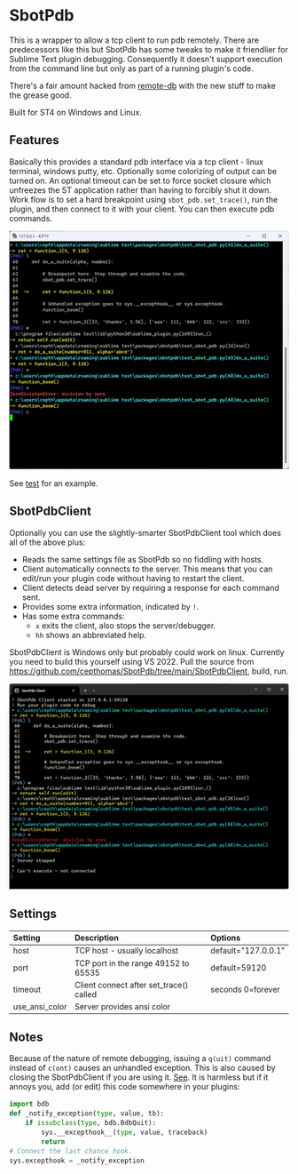 # SbotPdb

This is a wrapper to allow a tcp client to run pdb remotely.
There are predecessors like this but SbotPdb has some tweaks to make it friendlier for
Sublime Text plugin debugging. Consequently it doesn't support execution from the command
line but only as part of a running plugin's code.

There's a fair amount hacked from [remote-db](https://github.com/ionelmc/python-remote-pdb)
with the new stuff to make the grease good.

Built for ST4 on Windows and Linux.

## Features

Basically this provides a standard pdb interface via a tcp client - linux terminal,
windows putty, etc. Optionally some colorizing of output can be turned on. An optional timeout
can be set to force socket closure which unfreezes the ST application rather than having to
forcibly shut it down. Work flow is to set a hard breakpoint using `sbot_pdb.set_trace()`,
run the plugin, and then connect to it with your client. You can then execute pdb commands.

![SbotPdb](cli1.png)

See [test](https://github.com/cepthomas/SbotPdb/blob/main/test_sbot_pdb.py) for an example.

## SbotPdbClient

Optionally you can use the slightly-smarter SbotPdbClient tool which does all of the above plus:
- Reads the same settings file as SbotPdb so no fiddling with hosts.
- Client automatically connects to the server. This means that you can edit/run your plugin code
  without having to restart the client.
- Client detects dead server by requiring a response for each command sent.
- Provides some extra information, indicated by `!`.
- Has some extra commands:
  - `x` exits the client, also stops the server/debugger.
  - `hh` shows an abbreviated help.

SbotPdbClient is Windows only but probably could work on linux.
Currently you need to build this yourself using VS 2022. Pull the source from
https://github.com/cepthomas/SbotPdb/tree/main/SbotPdbClient, build, run.


![SbotPdbClient](cli2.png)

## Settings

| Setting        | Description                              | Options                     |
| :--------      | :-------                                 | :------                     |
| host           | TCP host - usually localhost             | default="127.0.0.1"         |
| port           | TCP port in the range 49152 to 65535     | default=59120               |
| timeout        | Client connect after set_trace() called  | seconds 0=forever           |
| use_ansi_color | Server provides ansi color               |                             |

## Notes

Because of the nature of remote debugging, issuing a `q(uit)` command instead of `c(ont)` causes
an unhandled exception. This is also caused by closing the SbotPdbClient if you are using it.
[See](https://stackoverflow.com/a/34936583).
It is harmless but if it annoys you, add (or edit) this code somewhere in your plugins:

```python
import bdb
def _notify_exception(type, value, tb):
    if issubclass(type, bdb.BdbQuit):
        sys.__excepthook__(type, value, traceback)
        return
# Connect the last chance hook.
sys.excepthook = _notify_exception
```
